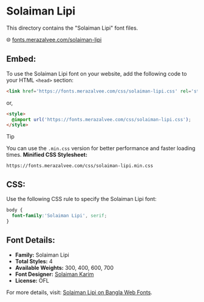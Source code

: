 # Solaiman Lipi

This directory contains the "Solaiman Lipi" font files.

🌐 [fonts.merazalvee.com/solaiman-lipi](https://fonts.merazalvee.com/solaiman-lipi/)

## Embed:
To use the Solaiman Lipi font on your website, add the following code to your HTML `<head>` section:
```html
<link href='https://fonts.merazalvee.com/css/solaiman-lipi.css' rel='stylesheet'>
```

or,
```html
<style>
  @import url('https://fonts.merazalvee.com/css/solaiman-lipi.css');
</style>
```

> [!TIP]
> You can use the `.min.css` version for better performance and faster loading times.
> **Minified CSS Stylesheet:**  
> ```
> https://fonts.merazalvee.com/css/solaiman-lipi.min.css
> ```

## CSS:
Use the following CSS rule to specify the Solaiman Lipi font:
```css
body {
  font-family:'Solaiman Lipi', serif;
}
```

## Font Details:
- **Family:** Solaiman Lipi
- **Total Styles:** 4
- **Available Weights:** 300, 400, 600, 700
- **Font Designer:** [Solaiman Karim](https://ekushey.org/designer/solaiman-karim/)
- **License:** OFL

For more details, visit: [Solaiman Lipi on Bangla Web Fonts](https://fonts.merazalvee.com/solaiman-lipi/#about).